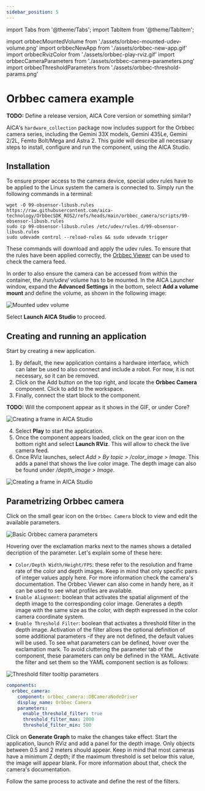 ```yaml
---
sidebar_position: 5
---
```


import Tabs from '@theme/Tabs';
import TabItem from '@theme/TabItem';

import orbbecMountedVolume from './assets/orbbec-mounted-udev-volume.png'
import orbbecNewApp from './assets/orbbec-new-app.gif'
import orbbecRvizColor from './assets/orbbec-play-rviz.gif'
import orbbecCameraParameters from './assets/orbbec-camera-parameters.png'
import orbbecThresholdParameters from './assets/orbbec-threshold-params.png'


# Orbbec camera example

**TODO:** Define a release version, AICA Core version or something similar?

AICA's `hardware_collection` package now includes support for the Orbbec camera series, including the
Gemini 33X models, Gemini 435Le, Gemini 2/2L, Femto Bolt/Mega and Astra 2. This guide will describe all
necessary steps to install, configure and run the component, using the AICA Studio.  

## Installation

To ensure proper access to the camera device, special udev rules have to be applied to the Linux system
the camera is connected to. Simply run the following commands in a terminal: 

```shell
wget -O 99-obsensor-libusb.rules https://raw.githubusercontent.com/aica-technology/OrbbecSDK_ROS2/refs/heads/main/orbbec_camera/scripts/99-obsensor-libusb.rules
sudo cp 99-obsensor-libusb.rules /etc/udev/rules.d/99-obsensor-libusb.rules
sudo udevadm control --reload-rules && sudo udevadm trigger
```

These commands will download and apply the udev rules. To ensure that the rules have been applied
correctly, the [Orbbec Viewer](https://github.com/orbbec/OrbbecSDK/releases) can be used to check 
the camera feed.

In order to also ensure the camera can be accessed from within the container, the _/run/udev/_ volume
has to be mounted. In the AICA Launcher window, expand the **Advanced Settings** in the bottom, select
**Add a volume mount** and define the volume, as shown in the following image:

<div class="text--center">
  <img src={orbbecMountedVolume} alt="Mounted udev volume" />
</div>

Select **Launch AICA Studio** to proceed. 

## Creating and running an application

Start by creating a new application. 

1. By default, the new application contains a hardware interface, which can later be used to also
connect and include a robot. For now, it is not necessary, so it can be removed. 
2. Click on the Add button on the top right, and locate the **Orbbec Camera** component. Click to add
to the workspace. 
3. Finally, connect the start block to the component.

**TODO:** Will the component appear as it shows in the GIF, or under Core? 

<div class="text--center">
  <img src={orbbecNewApp} alt="Creating a frame in AICA Studio" />
</div>

4. Select **Play** to start the application. 
5. Once the component appears loaded, click on the gear icon on the bottom right and select
**Launch RViz**. This will allow to check the live camera feed. 
6. Once RViz launches, select _Add > By topic > /color_image > Image_. This adds a panel that shows the
live color image. The depth image can also be found under _/depth_image > Image_.

<div class="text--center">
  <img src={orbbecRvizColor} alt="Creating a frame in AICA Studio" />
</div>

## Parametrizing Orbbec camera

Click on the small gear icon on the `Orbbec Camera` block to view and edit the available parameters.

<div class="text--center">
  <img src={orbbecCameraParameters} alt="Basic Orbbec camera parameters" />
</div>

Hovering over the exclamation marks next to the names shows a detailed decription of the parameter. 
Let's explain some of these here:

- `Color/Depth Width/Height/FPS`: these refer to the resolution and frame rate of the color and depth
images. Keep in mind that only specific pairs of integer values apply here. For more information 
check the camera's documentation. The Orbbec Viewer can also come in handy here, as it can be used 
to see what profiles are available.
- `Enable Alignment`: boolean that activates the spatial alignment of the depth image to the
corresponding color image. Generates a depth image with the same size as the color, with depth
expressed in the color camera coordinate system. 
- `Enable Threshold Filter`: boolean that activates a threshold filter in the depth image. Activation
of the filter allows the optional definition of some additional parameters -if they are not defined, the
default values will be used. To see what parameters can be defined, hover over the exclamation mark. To 
avoid cluttering the parameter tab of the component, these parameters can only be defined in the YAML.
Activate the filter and set them so the YAML component section is as follows:

<div class="text--center">
  <img src={orbbecThresholdParameters} alt="Threshold filter tooltip parameters" />
</div>


```yaml
components:
  orbbec_camera:
    component: orbbec_camera::OBCameraNodeDriver
    display_name: Orbbec Camera
    parameters:
      enable_threshold_filter: true
      threshold_filter_max: 2000
      threshold_filter_min: 500
```

Click on **Generate Graph** to make the changes take effect. Start the application, launch RViz and add
a panel for the depth image. Only objects between 0.5 and 2 meters should appear. Keep in mind that most
cameras have a minimum Z depth; if the maximum threshold is set below this value, the image will appear
blank. For more information about that, check the camera's documentation. 

Follow the same process to activate and define the rest of the filters.  